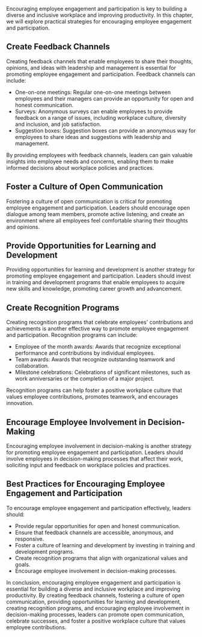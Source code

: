 
Encouraging employee engagement and participation is key to building a diverse and inclusive workplace and improving productivity. In this chapter, we will explore practical strategies for encouraging employee engagement and participation.

Create Feedback Channels
------------------------

Creating feedback channels that enable employees to share their thoughts, opinions, and ideas with leadership and management is essential for promoting employee engagement and participation. Feedback channels can include:

* One-on-one meetings: Regular one-on-one meetings between employees and their managers can provide an opportunity for open and honest communication.
* Surveys: Anonymous surveys can enable employees to provide feedback on a range of issues, including workplace culture, diversity and inclusion, and job satisfaction.
* Suggestion boxes: Suggestion boxes can provide an anonymous way for employees to share ideas and suggestions with leadership and management.

By providing employees with feedback channels, leaders can gain valuable insights into employee needs and concerns, enabling them to make informed decisions about workplace policies and practices.

Foster a Culture of Open Communication
--------------------------------------

Fostering a culture of open communication is critical for promoting employee engagement and participation. Leaders should encourage open dialogue among team members, promote active listening, and create an environment where all employees feel comfortable sharing their thoughts and opinions.

Provide Opportunities for Learning and Development
--------------------------------------------------

Providing opportunities for learning and development is another strategy for promoting employee engagement and participation. Leaders should invest in training and development programs that enable employees to acquire new skills and knowledge, promoting career growth and advancement.

Create Recognition Programs
---------------------------

Creating recognition programs that celebrate employees' contributions and achievements is another effective way to promote employee engagement and participation. Recognition programs can include:

* Employee of the month awards: Awards that recognize exceptional performance and contributions by individual employees.
* Team awards: Awards that recognize outstanding teamwork and collaboration.
* Milestone celebrations: Celebrations of significant milestones, such as work anniversaries or the completion of a major project.

Recognition programs can help foster a positive workplace culture that values employee contributions, promotes teamwork, and encourages innovation.

Encourage Employee Involvement in Decision-Making
-------------------------------------------------

Encouraging employee involvement in decision-making is another strategy for promoting employee engagement and participation. Leaders should involve employees in decision-making processes that affect their work, soliciting input and feedback on workplace policies and practices.

Best Practices for Encouraging Employee Engagement and Participation
--------------------------------------------------------------------

To encourage employee engagement and participation effectively, leaders should:

* Provide regular opportunities for open and honest communication.
* Ensure that feedback channels are accessible, anonymous, and responsive.
* Foster a culture of learning and development by investing in training and development programs.
* Create recognition programs that align with organizational values and goals.
* Encourage employee involvement in decision-making processes.

In conclusion, encouraging employee engagement and participation is essential for building a diverse and inclusive workplace and improving productivity. By creating feedback channels, fostering a culture of open communication, providing opportunities for learning and development, creating recognition programs, and encouraging employee involvement in decision-making processes, leaders can promote open communication, celebrate successes, and foster a positive workplace culture that values employee contributions.
